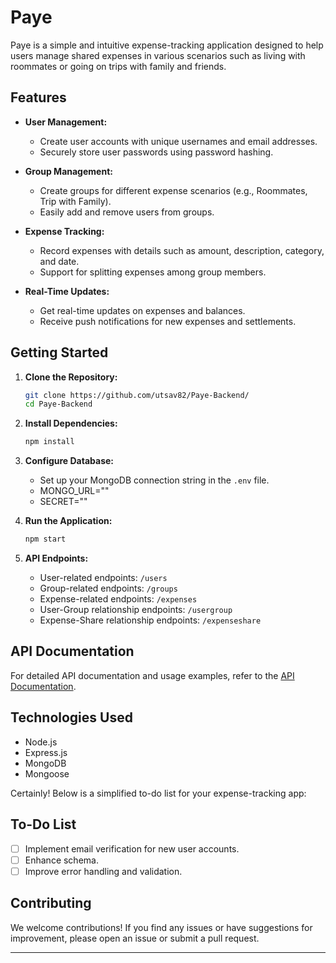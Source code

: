 # Paye

Paye is a simple and intuitive expense-tracking application designed to help users manage shared expenses in various scenarios such as living with roommates or going on trips with family and friends.

## Features

- **User Management:**
  - Create user accounts with unique usernames and email addresses.
  - Securely store user passwords using password hashing.

- **Group Management:**
  - Create groups for different expense scenarios (e.g., Roommates, Trip with Family).
  - Easily add and remove users from groups.

- **Expense Tracking:**
  - Record expenses with details such as amount, description, category, and date.
  - Support for splitting expenses among group members.

- **Real-Time Updates:**
  - Get real-time updates on expenses and balances.
  - Receive push notifications for new expenses and settlements.

## Getting Started

1. **Clone the Repository:**
   ```bash
   git clone https://github.com/utsav82/Paye-Backend/
   cd Paye-Backend
   ```

2. **Install Dependencies:**
   ```bash
   npm install
   ```

3. **Configure Database:**
   - Set up your MongoDB connection string in the `.env` file.
   - MONGO_URL=""
   - SECRET=""

4. **Run the Application:**
   ```bash
   npm start
   ```

5. **API Endpoints:**
   - User-related endpoints: `/users`
   - Group-related endpoints: `/groups`
   - Expense-related endpoints: `/expenses`
   - User-Group relationship endpoints: `/usergroup`
   - Expense-Share relationship endpoints: `/expenseshare`

## API Documentation

For detailed API documentation and usage examples, refer to the [API Documentation](docs/API.md).

## Technologies Used

- Node.js
- Express.js
- MongoDB
- Mongoose

Certainly! Below is a simplified to-do list for your expense-tracking app:

## To-Do List

- [ ] Implement email verification for new user accounts.
- [ ] Enhance schema.
- [ ] Improve error handling and validation.

## Contributing

We welcome contributions! If you find any issues or have suggestions for improvement, please open an issue or submit a pull request.

---
